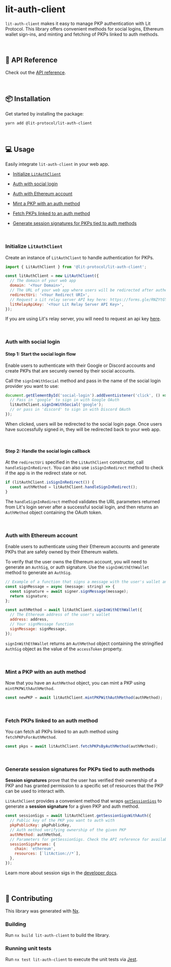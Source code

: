 # lit-auth-client

`lit-auth-client` makes it easy to manage PKP authentication with Lit Protocol. This library offers convenient methods for social logins, Ethereum wallet sign-ins, and minting and fetching of PKPs linked to auth methods.

<br>

## 📜 API Reference

Check out the [API reference]().

<br>

## 📦 Installation

Get started by installing the package:

```bash
yarn add @lit-protocol/lit-auth-client
```

<br>

## 💻 Usage

Easily integrate `lit-auth-client` in your web app.

- [Initialize `LitAuthClient`](#initialize-litauthclient)
<!-- prettier-ignore -->
- [Auth with social login](#auth-with-social-login)
<!-- prettier-ignore -->
- [Auth with Ethereum account](#auth-with-ethereum-account)
<!-- prettier-ignore -->
- [Mint a PKP with an auth method](#mint-a-pkp-with-an-auth-method)
<!-- prettier-ignore -->
- [Fetch PKPs linked to an auth method](#fetch-pkps-linked-to-an-auth-method)
<!-- prettier-ignore -->
- [Generate session signatures for PKPs tied to auth methods](#generate-session-signatures-for-pkps-tied-to-auth-methods)

<br>

### Initialize `LitAuthClient`

Create an instance of `LitAuthClient` to handle authentication for PKPs.

```js
import { LitAuthClient } from '@lit-protocol/lit-auth-client';

const litAuthClient = new LitAuthClient({
  // The domain of your web app
  domain: '<Your Domain>',
  // The URL of your web app where users will be redirected after authentication
  redirectUri: '<Your Redirect URI>',
  // Request a Lit relay server API key here: https://forms.gle/RNZYtGYTY9BcD9MEA
  litRelayApiKey: '<Your Lit Relay Server API Key>',
});
```

If you are using Lit's relay server, you will need to request an api key [here](https://forms.gle/RNZYtGYTY9BcD9MEA).

<br>

### Auth with social login

#### Step 1: Start the social login flow

Enable users to authenticate with their Google or Discord accounts and create PKPs that are securely owned by their social accounts.

Call the `signInWithSocial` method and pass in the name of the social login provider you want to use:

```js
document.getElementById('social-login').addEventListener('click', () => {
  // Pass in 'google' to sign in with Google OAuth
  litAuthClient.signInWithSocial('google');
  // or pass in 'discord' to sign in with Discord OAuth
});
```

When clicked, users will be redirected to the social login page. Once users have successfully signed in, they will be redirected back to your web app.

<br>

#### Step 2: Handle the social login callback

At the `redirectUri` specified in the `LitAuthClient` constructor, call `handleSignInRedirect`. You can also use `isSignInRedirect` method to check if the app is in the redirect state or not.

```js
if (litAuthClient.isSignInRedirect()) {
  const authMethod = litAuthClient.handleSignInRedirect();
}
```

The `handleSignInRedirect` method validates the URL parameters returned from Lit's login server after a successful social login, and then returns an `AuthMethod` object containing the OAuth token.

<br>

### Auth with Ethereum account

Enable users to authenticate using their Ethereum accounts and generate PKPs that are safely owned by their Ethereum wallets.

To verify that the user owns the Ethereum account, you will need to generate an `AuthSig`, or auth signature. Use the `signInWithEthWallet` method to generate an `AuthSig`.

```js
// Example of a function that signs a message with the user's wallet and returns the signature
const signMessage = async (message: string) => {
  const signature = await signer.signMessage(message);
  return signature;
};

const authMethod = await litAuthClient.signInWithEthWallet({
  // The Ethereum address of the user's wallet
  address: address,
  // Your signMessage function
  signMessage: signMessage,
});
```

`signInWithEthWallet` returns an `AuthMethod` object containing the stringified `AuthSig` object as the value of the `accessToken` property.

<br>

### Mint a PKP with an auth method

Now that you have an `AuthMethod` object, you can mint a PKP using `mintPKPWithAuthMethod`.

```js
const newPKP = await litAuthClient.mintPKPWithAuthMethod(authMethod);
```

<br>

### Fetch PKPs linked to an auth method

You can fetch all PKPs linked to an auth method using `fetchPKPsForAuthMethod`.

```js
const pkps = await litAuthClient.fetchPKPsByAuthMethod(authMethod);
```

<br>

### Generate session signatures for PKPs tied to auth methods

**Session signatures** prove that the user has verified their ownership of a PKP and has granted permission to a specific set of resources that the PKP can be used to interact with.

`LitAuthClient` provides a convenient method that wraps [`getSessionSigs`](https://js-sdk.litprotocol.com/classes/lit_node_client_src.LitNodeClientNodeJs.html#getSessionSigs) to generate a **session signature** for a given PKP and auth method.

```js
const sessionSigs = await litAuthClient.getSessionSigsWithAuth({
  // Public key of the PKP you want to auth with
  pkpPublicKey: pkpPublicKey,
  // Auth method verifying ownership of the given PKP
  authMethod: authMethod,
  // Parameters for getSessionSigs. Check the API reference for available options.
  sessionSigsParams: {
    chain: 'ethereum',
    resources: [`litAction://*`],
  },
});
```

Learn more about session sigs in the [developer docs](https://developer.litprotocol.com/SDK/Explanation/WalletSigs/sessionSigs#resources-you-can-request).

<br>

## 🙌 Contributing

This library was generated with [Nx](https://nx.dev).

### Building

Run `nx build lit-auth-client` to build the library.

### Running unit tests

Run `nx test lit-auth-client` to execute the unit tests via [Jest](https://jestjs.io).
